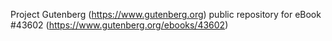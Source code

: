 Project Gutenberg (https://www.gutenberg.org) public repository for eBook #43602 (https://www.gutenberg.org/ebooks/43602)
